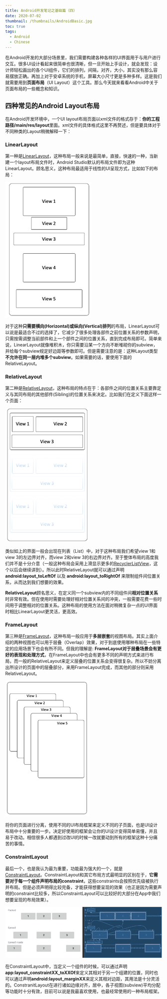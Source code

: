 ```yaml
---
title: Android开发笔记之基础篇（四）
date: 2020-07-02
thumbnail: /thumbnails/AndroidBasic.jpg
toc: true
tags:
  - Android
  - Chinese
---
```


在Android开发的大部分场景里，我们需要构建各种各样的UI界面用于与用户进行交互。很多UI设计看起来很简单也很清晰，但一旦开始上手设计，就会发现：设计师轻松画出的各个UI组件，它们的排列，间隔，对齐，大小，其实没有那么容易摆放正确。再加上对于安卓系统的手机，屏幕大小尺寸更是多种多样。这是我们就需要用到**页面布局**（UI Layout）这个工具。那么今天就来看看Android中关于页面布局的一些概念和知识。

<!-- more -->

## 四种常见的Android Layout布局
在Android开发环境中，一个UI layout布局页面以xml文件的格式存于：**你的工程路径/main/res/layout**里面。xml文件的具体格式这里不再赘述，但是要具体对于不同种类的Layout稍微解释一下：

### LinearLayout

第一种是[LinearLayout](https://developer.android.com/reference/android/widget/LinearLayout)，这种布局一般来说是最简单，直接，快速的一种，当新建一个layout布局文件时，Android Studio默认的布局文件即为这种LinearLayout。顾名思义，这种布局最适用于线性的UI呈现方式，比如如下的布局：

<img src="https://raw.githubusercontent.com/Yunze-Li/BlogPictures/master/BlogPictures/pictures/LinearLayout.png?token=AOJCUF75UEG6J4TJXJT7Y4C65W7Q6" style="zoom:67%;" />

对于这种**只需要横向(Horizontal)或纵向(Vertical)排列**的布局，LinearLayout可以说是最适合不过的选择了，它减少了很多处理各部件之前位置关系的参数声明，只需按需调整当前部件和上一个部件之间的位置关系，直到完成布局即可。简单来说，LinearLayout就像堆积木，你只需要沿某一个方向不断堆砌你的subview，并给每个subview规定好边距等参数即可。但是需要注意的是：这种Layout类型**不允许在同一层内堆多个subview**。如果需要的话，要使用下面的RelativeLayout。

### RelativeLayout

第二种是[RelativeLayout](https://developer.android.com/reference/android/widget/RelativeLayout)，这种布局的特点在于：各部件之间的位置关系主要靠定义与其同布局的其他部件(Sibling)的位置关系来决定。比如我们在定义下面这样一个页面：

<img src="https://raw.githubusercontent.com/Yunze-Li/BlogPictures/master/BlogPictures/pictures/RelativeLayout.png?token=AOJCUFYLQNLRLBAQLWMAHDS65W7UM" style="zoom:67%;" />

类似如上的界面一般会出现在列表（List）中，对于这种布局我们希望view 1和view 3的左边界对齐，而view 2和view 3的右边界对齐。至于整体布局的高度我们并不是十分介意（一般这种布局会采用上滑显示更多的[RecyclerListView](https://developer.android.com/jetpack/androidx/releases/recyclerview)，这个以后会继续讲到）。所以此时RelativeLayout就可以通过声明 **android:layout_toLeftOf** 以及 **android:layout_toRightOf** 来限制组件间位置关系，从而达到我们想要的效果。

**RelativeLayout**顾名思义，在定义同一个subview内的不同组件间**相对位置关系**时非常有效。但在使用时需要处理好相对位置关系间的冲突，一般需要花费一些时间用于调整相对的位置关系。这种布局的使用方法在面对稍微复杂一点的UI界面时相比LinearLayout更灵活，更高效。

### FrameLayout

第三种是[FrameLayout](https://developer.android.com/reference/android/widget/FrameLayout)，这种布局一般应用于**多层嵌套**的视图布局。其实上面介绍的两种视图也可以用于层叠（Overlap）效果，对于到底使用哪种布局在一些特定的应用场景下也会有所不同。但我的理解是: **FrameLayout对于层叠场景会有更好的表现和处理方式**，在FrameLayout中也会有更多不同的声明方式来进行布局，而一般的RelativeLayout来定义层叠的位置关系会变得很复杂。所以不妨分离出所设计的页面中的层叠部分，来用FrameLayout完成，而其他的部分则采用RelativeLayout。

<img src="https://raw.githubusercontent.com/Yunze-Li/BlogPictures/master/BlogPictures/pictures/FrameLayout.png?token=AOJCUFZJ7VIEVVXJTBIWXFS65W7QQ" style="zoom:67%;" />

将你的页面进行分离，使用不同的UI布局框架来定义不同的子页面，也是UI设计布局中十分重要的一步。决定好使用的框架会让你的UI设计变得简单易懂，并且易于改动。相信很多人都遇到过改UI的时候一改就要动到所有的框架这种十分痛苦的事情。

### ConstraintLayout

最后一个，也是我认为最为重要，功能最为强大的一个，就是[ConstraintLayout](https://developer.android.com/reference/android/support/constraint/ConstraintLayout)。ConstraintLayout和其它布局方式最明显的区别在于，**它需要对于每一个组件声明布局的constraint**，这些constraints会按照优先级被执行并布局。但是必须声明得比较完备，才能获得想要呈现的效果（也正是因为需要声明的constraint比较多，所以ConstraintLayout可以比较好的大部分在App中我们想要呈现的布局效果）。

![](https://raw.githubusercontent.com/Yunze-Li/BlogPictures/master/BlogPictures/pictures/ConstraintLayout.png?token=AOJCUF3DFSGT4D4O3PRIMDS65W7P6)

在ConstraintLayout中，当定义一个组件的时候，可以通过声明**app:layout_constraintXX_toXXOf**来定义其相对于另一个组建的位置，同时也可以通过声明**android:layout_marginXX**来定义其相对边距，其用法是十分灵活的。ConstranitLayout在进行诸如边缘对齐，居中，各子视图(subview)平均分配等功能时十分有效，目前可以说是我最喜欢使用，也最经常使用的一种布局框架。

